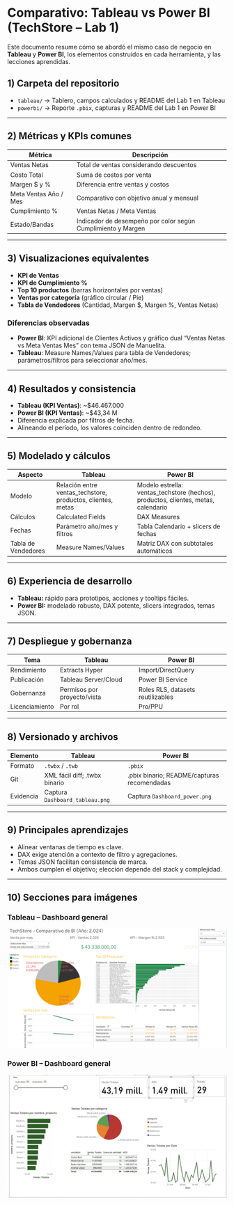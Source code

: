 # Comparativo: Tableau vs Power BI (TechStore – Lab 1)

Este documento resume cómo se abordó el mismo caso de negocio en **Tableau** y **Power BI**, los elementos construidos en cada herramienta, y las lecciones aprendidas.  

## 1) Carpeta del repositorio

- `tableau/` → Tablero, campos calculados y README del Lab 1 en Tableau  
- `powerbi/` → Reporte `.pbix`, capturas y README del Lab 1 en Power BI  

---

## 2) Métricas y KPIs comunes

| Métrica | Descripción |
|---------|------------|
| Ventas Netas | Total de ventas considerando descuentos |
| Costo Total | Suma de costos por venta |
| Margen $ y % | Diferencia entre ventas y costos |
| Meta Ventas Año / Mes | Comparativo con objetivo anual y mensual |
| Cumplimiento % | Ventas Netas / Meta Ventas |
| Estado/Bandas | Indicador de desempeño por color según Cumplimiento y Margen |

---

## 3) Visualizaciones equivalentes

- **KPI de Ventas**  
- **KPI de Cumplimiento %**  
- **Top 10 productos** (barras horizontales por ventas)  
- **Ventas por categoría** (gráfico circular / Pie)  
- **Tabla de Vendedores** (Cantidad, Margen $, Margen %, Ventas Netas)  

### Diferencias observadas

- **Power BI**: KPI adicional de Clientes Activos y gráfico dual “Ventas Netas vs Meta Ventas Mes” con tema JSON de Manuelita.  
- **Tableau**: Measure Names/Values para tabla de Vendedores; parámetros/filtros para seleccionar año/mes.  

---

## 4) Resultados y consistencia

- **Tableau (KPI Ventas)**: ~$46.467.000  
- **Power BI (KPI Ventas)**: ~$43,34 M  
- Diferencia explicada por filtros de fecha.  
- Alineando el período, los valores coinciden dentro de redondeo.

---

## 5) Modelado y cálculos

| Aspecto | Tableau | Power BI |
|---------|--------|----------|
| Modelo | Relación entre ventas_techstore, productos, clientes, metas | Modelo estrella: ventas_techstore (hechos), productos, clientes, metas, calendario |
| Cálculos | Calculated Fields | DAX Measures |
| Fechas | Parámetro año/mes y filtros | Tabla Calendario + slicers de fechas |
| Tabla de Vendedores | Measure Names/Values | Matriz DAX con subtotales automáticos |

---

## 6) Experiencia de desarrollo

- **Tableau:** rápido para prototipos, acciones y tooltips fáciles.  
- **Power BI:** modelado robusto, DAX potente, slicers integrados, temas JSON.  

---

## 7) Despliegue y gobernanza

| Tema | Tableau | Power BI |
|------|--------|----------|
| Rendimiento | Extracts Hyper | Import/DirectQuery |
| Publicación | Tableau Server/Cloud | Power BI Service |
| Gobernanza | Permisos por proyecto/vista | Roles RLS, datasets reutilizables |
| Licenciamiento | Por rol | Pro/PPU |

---

## 8) Versionado y archivos

| Elemento | Tableau | Power BI |
|----------|--------|----------|
| Formato | `.twbx` / `.twb` | `.pbix` |
| Git | XML fácil diff; .twbx binario | .pbix binario; README/capturas recomendadas |
| Evidencia | Captura `Dashboard_tableau.png` | Captura `Dashboard_power.png` |

---

## 9) Principales aprendizajes

- Alinear ventanas de tiempo es clave.  
- DAX exige atención a contexto de filtro y agregaciones.  
- Temas JSON facilitan consistencia de marca.  
- Ambos cumplen el objetivo; elección depende del stack y complejidad.

---

## 10) Secciones para imágenes

### Tableau – Dashboard general
![Captura Tableau](image.png)

### Power BI – Dashboard general
![Captura Power BI](image2.png)



